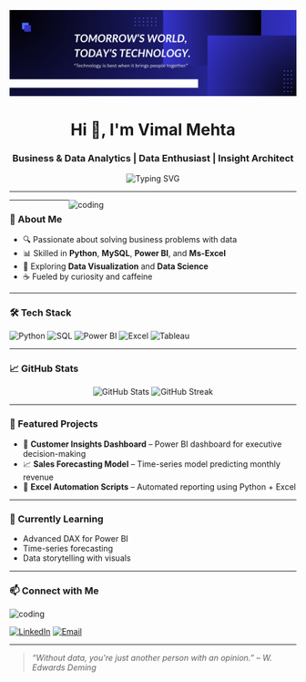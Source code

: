 ![logo](https://raw.githubusercontent.com/VimalMehta-ui/VimalMehta-ui/d68f1c6f433937b153a4a50c71aae3307001e5a0/Dark%20Blue%20Dotted%20Business%20Profile%20LinkedIn%20Article%20Cover%20Image.png)


<h1 align="center">Hi 👋, I'm Vimal Mehta</h1>
<h3 align="center">Business & Data Analytics | Data Enthusiast | Insight Architect  </h3>

<p align="center">
  <img src="https://readme-typing-svg.herokuapp.com?font=Fira+Code&size=22&pause=1000&center=true&vCenter=true&width=435&lines=Turning+data+into+decisions;Crafting+insights+with+Power+BI;%F0%9F%93%9AAlways+learning+and+exploring+%F0%9F%8C%8D" alt="Typing SVG" />
</p>

---

<img align="right" alt="coding" width="400" src="https://user-images.githubusercontent.com/74038190/212750147-854a394f-fee9-4080-9770-78a4b7ece53f.gif ">

---

### 🧠 About Me

- 🔍 Passionate about solving business problems with data  
- 📊 Skilled in **Python**, **MySQL**, **Power BI**, and **Ms-Excel**  
- 🤖 Exploring **Data Visualization** and **Data Science**  
- ☕ Fueled by curiosity and caffeine

---


### 🛠️ Tech Stack

![Python](https://img.shields.io/badge/Python-3776AB?style=flat&logo=python&logoColor=white)
![SQL](https://img.shields.io/badge/SQL-003B57?style=flat&logo=postgresql&logoColor=white)
![Power BI](https://img.shields.io/badge/PowerBI-F2C811?style=flat&logo=powerbi&logoColor=black)
![Excel](https://img.shields.io/badge/Excel-217346?style=flat&logo=microsoft-excel&logoColor=white)
![Tableau](https://img.shields.io/badge/Tableau-E97627?style=flat&logo=tableau&logoColor=white)

---

### 📈 GitHub Stats

<p align="center">
  <img src="https://github-readme-stats.vercel.app/api?username=yourusername&show_icons=true&theme=radical" alt="GitHub Stats" />
  <img src="https://github-readme-streak-stats.herokuapp.com/?user=yourusername&theme=radical" alt="GitHub Streak" />
</p>

---

### 📂 Featured Projects

- 🧠 **Customer Insights Dashboard** – Power BI dashboard for executive decision-making  
- 📈 **Sales Forecasting Model** – Time-series model predicting monthly revenue  
- 🧹 **Excel Automation Scripts** – Automated reporting using Python + Excel

---

### 🌱 Currently Learning

- Advanced DAX for Power BI  
- Time-series forecasting  
- Data storytelling with visuals

---

### 📫 Connect with Me

<img align="centre" alt="coding" width="600" src="https://i.pinimg.com/736x/84/f9/06/84f906dce523e7c75620d1fa5231a3a8.jpg"/>

[![LinkedIn](https://img.shields.io/badge/-LinkedIn-0077B5?style=flat&logo=linkedin&logoColor=white)](https://www.linkedin.com/in/vimal-m-539216126/)
[![Email](https://img.shields.io/badge/-Email-D14836?style=flat&logo=gmail&logoColor=white)](mailto:vimalm546@gmail.com)

---

> *“Without data, you're just another person with an opinion.” – W. Edwards Deming*

